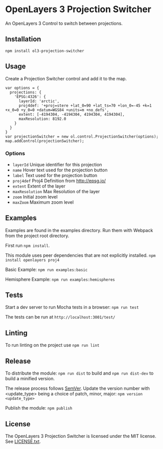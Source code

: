 # OpenLayers 3 Projection Switcher

An OpenLayers 3 Control to switch between projections.

## Installation

```
npm install ol3-projection-switcher
```

## Usage

Create a Projection Switcher control and add it to the map.
```
var options = {
  projections: {
    'EPSG:4326': {
      layerId: 'arctic',
      proj4def: '+proj=stere +lat_0=90 +lat_ts=70 +lon_0=-45 +k=1 +x_0=0 +y_0=0 +datum=WGS84 +units=m +no_defs',
      extent: [-4194304, -4194304, 4194304, 4194304],
      maxResolution: 8192.0
    }
  }
}
var projectionSwitcher = new ol.control.ProjectionSwitcher(options);
map.addControl(projectionSwitcher);
```

### Options
- `layerId` Unique identifier for this projection
- `name` Hover text used for the projection button
- `label` Text used for the projection button
- `proj4def` Proj4 Definition from http://epsg.io/
- `extent` Extent of the layer
- `maxResolution` Max Resolution of the layer
- `zoom` Initial zoom level
- `maxZoom` Maximum zoom level

## Examples

Examples are found in the examples directory. Run them with Webpack from the project root directory.

First run `npm install`.

This module uses peer dependencies that are not explicitly installed.
```npm install openlayers proj4```

Basic Example:
```npm run examples:basic```

Hemisphere Example:
```npm run examples:hemispheres```

## Tests

Start a dev server to run Mocha tests in a browser:
`npm run test`

The tests can be run at `http://localhost:3001/test/`

## Linting

To run linting on the project use `npm run lint`

## Release

To distribute the module:
`npm run dist` to build and `npm run dist-dev` to build a minified version.

The release process follows [SemVer](http://semver.org/).
Update the version number with <update_type> being a choice of patch, minor, major:
`npm version <update_type>`

Publish the module:
`npm publish`

## License

The OpenLayers 3 Projection Switcher is licensed under the MIT license. See
[LICENSE.txt][license].

[license]: https://raw.github.com/nsidc/ol3-projection-switcher/master/LICENSE.txt

